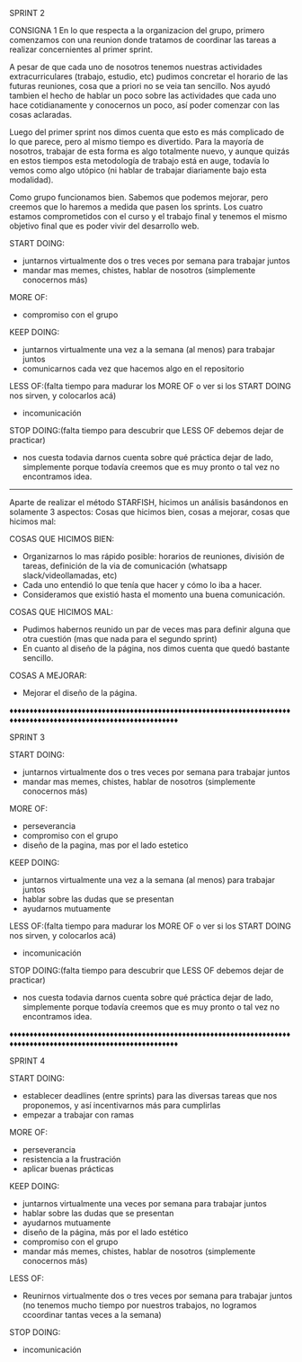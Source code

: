 SPRINT 2

CONSIGNA 1
En lo que respecta a la organizacion del grupo, primero comenzamos con una reunion donde tratamos de coordinar las tareas a realizar concernientes al primer sprint.

A pesar de que cada uno de nosotros tenemos nuestras actividades extracurriculares (trabajo, estudio, etc) pudimos concretar el horario de las futuras reuniones, cosa que a priori no se veia tan sencillo. Nos ayudó tambien el hecho de hablar un poco sobre las actividades que cada uno hace cotidianamente y conocernos un poco, así poder comenzar con las cosas aclaradas.

Luego del primer sprint nos dimos cuenta que esto es más complicado de lo que parece, pero al mismo tiempo es divertido. Para la mayoría de nosotros, trabajar de esta forma es algo totalmente nuevo, y aunque quizás en estos tiempos esta metodología de trabajo está en auge, todavía lo vemos como algo utópico (ni hablar de trabajar diariamente bajo esta modalidad).

Como grupo funcionamos bien. Sabemos que podemos mejorar, pero creemos que lo haremos a medida que pasen los sprints. Los cuatro estamos comprometidos con el curso y el trabajo final y tenemos el mismo objetivo final que es poder vivir del desarrollo web.

START DOING:
- juntarnos virtualmente dos o tres veces por semana para trabajar juntos
- mandar mas memes, chistes, hablar de nosotros (simplemente conocernos más)

MORE OF:
- compromiso con el grupo

KEEP DOING: 
- juntarnos virtualmente una vez a la semana (al menos) para trabajar juntos
- comunicarnos cada vez que hacemos algo en el repositorio

LESS OF:(falta tiempo para madurar los MORE OF o ver si los START DOING nos sirven, y colocarlos acá)
- incomunicación

STOP DOING:(falta tiempo para descubrir que LESS OF debemos dejar de practicar)
- nos cuesta todavia darnos cuenta sobre qué práctica dejar de lado, simplemente porque todavía creemos que es muy pronto o tal vez no encontramos idea.

---------------------------------------------------------------------------------------------------------------

Aparte de realizar el método STARFISH, hicimos un análisis basándonos en solamente 3 aspectos: 
Cosas que hicimos bien, cosas a mejorar, cosas que hicimos mal:

COSAS QUE HICIMOS BIEN: 
- Organizarnos lo mas rápido posible: horarios de reuniones, división de tareas, definición de la via de comunicación (whatsapp slack/videollamadas, etc)
- Cada uno entendió lo que tenía que hacer y cómo lo iba a hacer.
- Consideramos que existió hasta el momento una buena comunicación.

COSAS QUE HICIMOS MAL:  
- Pudimos habernos reunido un par de veces mas para definir alguna que otra cuestión (mas que nada para el segundo sprint)
- En cuanto al diseño de la página, nos dimos cuenta que quedó bastante sencillo.

COSAS A MEJORAR:        
- Mejorar el diseño de la página.


♦♦♦♦♦♦♦♦♦♦♦♦♦♦♦♦♦♦♦♦♦♦♦♦♦♦♦♦♦♦♦♦♦♦♦♦♦♦♦♦♦♦♦♦♦♦♦♦♦♦♦♦♦♦♦♦♦♦♦♦♦♦♦♦♦♦♦♦♦♦♦♦♦♦♦♦♦♦♦♦♦♦♦♦♦♦♦♦♦♦♦♦♦♦♦♦♦♦♦♦♦♦♦♦♦♦♦♦♦♦♦♦

SPRINT 3

START DOING:
- juntarnos virtualmente dos o tres veces por semana para trabajar juntos
- mandar mas memes, chistes, hablar de nosotros (simplemente conocernos más)

MORE OF:
- perseverancia
- compromiso con el grupo
- diseño de la pagina, mas por el lado estetico

KEEP DOING: 
- juntarnos virtualmente una vez a la semana (al menos) para trabajar juntos
- hablar sobre las dudas que se presentan
- ayudarnos mutuamente

LESS OF:(falta tiempo para madurar los MORE OF o ver si los START DOING nos sirven, y colocarlos acá)
- incomunicación

STOP DOING:(falta tiempo para descubrir que LESS OF debemos dejar de practicar)
- nos cuesta todavia darnos cuenta sobre qué práctica dejar de lado, simplemente porque todavía creemos que es muy pronto o tal vez no encontramos idea.

♦♦♦♦♦♦♦♦♦♦♦♦♦♦♦♦♦♦♦♦♦♦♦♦♦♦♦♦♦♦♦♦♦♦♦♦♦♦♦♦♦♦♦♦♦♦♦♦♦♦♦♦♦♦♦♦♦♦♦♦♦♦♦♦♦♦♦♦♦♦♦♦♦♦♦♦♦♦♦♦♦♦♦♦♦♦♦♦♦♦♦♦♦♦♦♦♦♦♦♦♦♦♦♦♦♦♦♦♦♦♦♦

SPRINT 4

START DOING:
- establecer deadlines (entre sprints) para las diversas tareas que nos proponemos, y así incentivarnos más para cumplirlas
- empezar a trabajar con ramas

MORE OF:
- perseverancia
- resistencia a la frustración
- aplicar buenas prácticas

KEEP DOING: 
- juntarnos virtualmente una veces por semana para trabajar juntos
- hablar sobre las dudas que se presentan
- ayudarnos mutuamente
- diseño de la página, más por el lado estético
- compromiso con el grupo
- mandar más memes, chistes, hablar de nosotros (simplemente conocernos más)

LESS OF:
- Reunirnos virtualmente dos o tres veces por semana para trabajar juntos (no tenemos mucho tiempo por nuestros trabajos, no logramos ccoordinar tantas veces a la semana)

STOP DOING:
- incomunicación